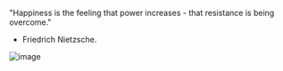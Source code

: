 "Happiness is the feeling that power increases - that resistance is being overcome." 

- Friedrich Nietzsche.

![image](https://user-images.githubusercontent.com/88633211/139499269-afa02bf5-c413-48b8-8dfe-0bff8762e088.png)


